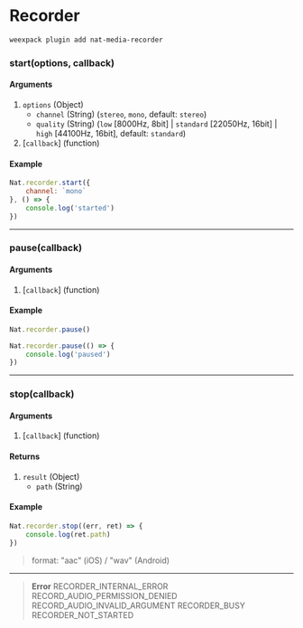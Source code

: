 # Recorder

```bash
weexpack plugin add nat-media-recorder
```

### start(options, callback)

#### Arguments
1. `options` (Object)
    - `channel` (String) (`stereo`, `mono`, default: `stereo`)
    - `quality` (String) (`low` [8000Hz, 8bit] | `standard` [22050Hz, 16bit] | `high` [44100Hz, 16bit], default: `standard`)
2. [`callback`] (function)

#### Example
```js
Nat.recorder.start({
    channel: `mono`
}, () => {
    console.log('started')
})
```

---

### pause(callback)

#### Arguments
1. [`callback`] (function)

#### Example
```js
Nat.recorder.pause()
```

```js
Nat.recorder.pause(() => {
    console.log('paused')
})
```

---

### stop(callback)

#### Arguments
1. [`callback`] (function)

#### Returns
1. `result` (Object)
    - `path` (String)

#### Example
```js
Nat.recorder.stop((err, ret) => {
    console.log(ret.path)
})
```

> format: "aac" (iOS) / "wav" (Android)

---

> **Error**	
> RECORDER_INTERNAL_ERROR	
> RECORD_AUDIO_PERMISSION_DENIED	
> RECORD_AUDIO_INVALID_ARGUMENT	
> RECORDER_BUSY	
> RECORDER_NOT_STARTED	
